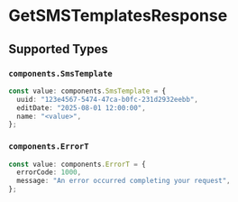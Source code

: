 # GetSMSTemplatesResponse


## Supported Types

### `components.SmsTemplate`

```typescript
const value: components.SmsTemplate = {
  uuid: "123e4567-5474-47ca-b0fc-231d2932eebb",
  editDate: "2025-08-01 12:00:00",
  name: "<value>",
};
```

### `components.ErrorT`

```typescript
const value: components.ErrorT = {
  errorCode: 1000,
  message: "An error occurred completing your request",
};
```

